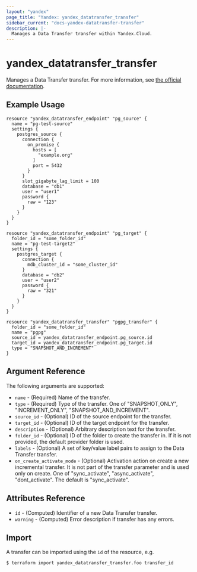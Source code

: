 ```yaml
---
layout: "yandex"
page_title: "Yandex: yandex_datatransfer_transfer"
sidebar_current: "docs-yandex-datatransfer-transfer"
description: |-
  Manages a Data Transfer transfer within Yandex.Cloud.
---
```


# yandex\_datatransfer\_transfer

Manages a Data Transfer transfer. For more information, see [the official documentation](https://cloud.yandex.com/docs/data-transfer/).

## Example Usage

```hcl
resource "yandex_datatransfer_endpoint" "pg_source" {
  name = "pg-test-source"
  settings {
    postgres_source {
      connection {
        on_premise {
          hosts = [
            "example.org"
          ]
          port = 5432
        }
      }
      slot_gigabyte_lag_limit = 100
      database = "db1"
      user = "user1"
      password {
        raw = "123"
      }
    }
  }
}

resource "yandex_datatransfer_endpoint" "pg_target" {
  folder_id = "some_folder_id"
  name = "pg-test-target2"
  settings {
    postgres_target {
      connection {
        mdb_cluster_id = "some_cluster_id"
      }
      database = "db2"
      user = "user2"
      password {
        raw = "321"
      }
    }
  }
}

resource "yandex_datatransfer_transfer" "pgpg_transfer" {
  folder_id = "some_folder_id"
  name = "pgpg"
  source_id = yandex_datatransfer_endpoint.pg_source.id
  target_id = yandex_datatransfer_endpoint.pg_target.id
  type = "SNAPSHOT_AND_INCREMENT"
}
```


## Argument Reference

The following arguments are supported:

* `name` - (Required) Name of the transfer.
* `type` - (Required) Type of the transfer. One of "SNAPSHOT_ONLY", "INCREMENT_ONLY", "SNAPSHOT_AND_INCREMENT".
* `source_id` - (Optional) ID of the source endpoint for the transfer.
* `target_id` - (Optional) ID of the target endpoint for the transfer.
* `description` - (Optional) Arbitrary description text for the transfer.
* `folder_id` - (Optional) ID of the folder to create the transfer in. If it is not provided, the default provider folder is used.
* `labels` - (Optional) A set of key/value label pairs to assign to the Data Transfer transfer.
* `on_create_activate_mode` - (Optional) Activation action on create a new incremental transfer.
It is not part of the transfer parameter and is used only on create.
One of "sync_activate", "async_activate", "dont_activate". The default is "sync_activate".

## Attributes Reference

* `id` - (Computed) Identifier of a new Data Transfer transfer.
* `warning` - (Computed) Error description if transfer has any errors.

## Import

A transfer can be imported using the `id` of the resource, e.g.

```
$ terraform import yandex_datatransfer_transfer.foo transfer_id
```
